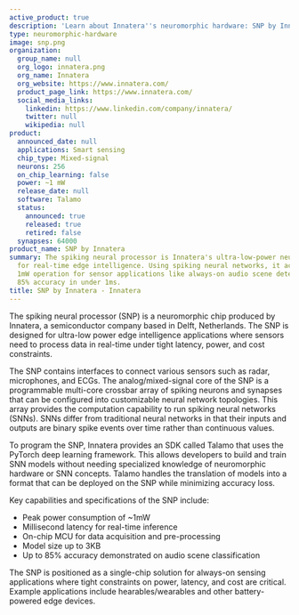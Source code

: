 ```yaml
---
active_product: true
description: 'Learn about Innatera''s neuromorphic hardware: SNP by Innatera'
type: neuromorphic-hardware
image: snp.png
organization:
  group_name: null
  org_logo: innatera.png
  org_name: Innatera
  org_website: https://www.innatera.com/
  product_page_link: https://www.innatera.com/
  social_media_links:
    linkedin: https://www.linkedin.com/company/innatera/
    twitter: null
    wikipedia: null
product:
  announced_date: null
  applications: Smart sensing
  chip_type: Mixed-signal
  neurons: 256
  on_chip_learning: false
  power: ~1 mW
  release_date: null
  software: Talamo
  status:
    announced: true
    released: true
    retired: false
  synapses: 64000
product_name: SNP by Innatera
summary: The spiking neural processor is Innatera's ultra-low-power neuromorphic chip
  for real-time edge intelligence. Using spiking neural networks, it achieves under
  1mW operation for sensor applications like always-on audio scene detection with
  85% accuracy in under 1ms.
title: SNP by Innatera - Innatera
---
```


The spiking neural processor (SNP) is a neuromorphic chip produced by Innatera, a semiconductor company based in Delft, Netherlands. The SNP is designed for ultra-low power edge intelligence applications where sensors need to process data in real-time under tight latency, power, and cost constraints. 

The SNP contains interfaces to connect various sensors such as radar, microphones, and ECGs. The analog/mixed-signal core of the SNP is a programmable multi-core crossbar array of spiking neurons and synapses that can be configured into customizable neural network topologies. This array provides the computation capability to run spiking neural networks (SNNs). SNNs differ from traditional neural networks in that their inputs and outputs are binary spike events over time rather than continuous values. 

To program the SNP, Innatera provides an SDK called Talamo that uses the PyTorch deep learning framework. This allows developers to build and train SNN models without needing specialized knowledge of neuromorphic hardware or SNN concepts. Talamo handles the translation of models into a format that can be deployed on the SNP while minimizing accuracy loss.

Key capabilities and specifications of the SNP include:
- Peak power consumption of ~1mW
- Millisecond latency for real-time inference
- On-chip MCU for data acquisition and pre-processing
- Model size up to 3KB
- Up to 85% accuracy demonstrated on audio scene classification 

The SNP is positioned as a single-chip solution for always-on sensing applications where tight constraints on power, latency, and cost are critical. Example applications include hearables/wearables and other battery-powered edge devices.
